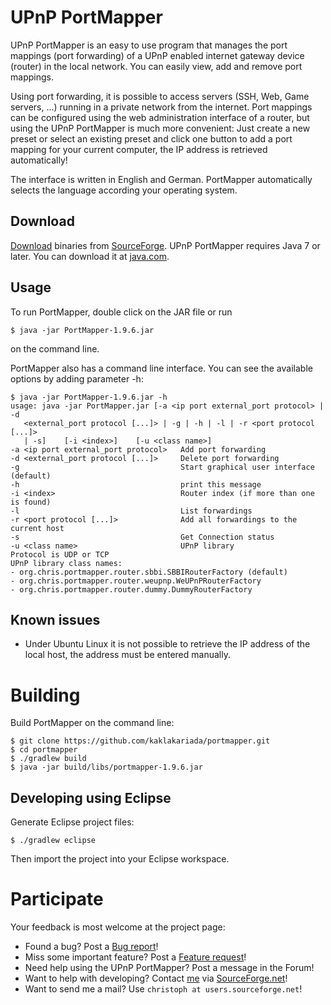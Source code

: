 UPnP PortMapper
===============

UPnP PortMapper is an easy to use program that manages the port mappings (port forwarding) of a UPnP enabled internet gateway device (router) in the local network. You can easily view, add and remove port mappings.

Using port forwarding, it is possible to access servers (SSH, Web, Game servers, ...) running in a private network from the internet. Port mappings can be configured using the web administration interface of a router, but using the UPnP PortMapper is much more convenient: Just create a new preset or select an existing preset and click one button to add a port mapping for your current computer, the IP address is retrieved automatically!

The interface is written in English and German. PortMapper automatically selects the language according your operating system.

Download
--------

[Download](http://sourceforge.net/projects/upnp-portmapper/files/latest/download) binaries from [SourceForge](http://sourceforge.net/projects/upnp-portmapper/).
UPnP PortMapper requires Java 7 or later. You can download it at [java.com](http://java.com).

Usage
-----

To run PortMapper, double click on the JAR file or run

	$ java -jar PortMapper-1.9.6.jar

on the command line.

PortMapper also has a command line interface. You can see the available options by adding parameter -h:

    $ java -jar PortMapper-1.9.6.jar -h
    usage: java -jar PortMapper.jar [-a <ip port external_port protocol> | -d
       <external_port protocol [...]> | -g | -h | -l | -r <port protocol [...]>
       | -s]    [-i <index>]    [-u <class name>]
    -a <ip port external_port protocol>   Add port forwarding
    -d <external_port protocol [...]>     Delete port forwarding
    -g                                    Start graphical user interface (default)
    -h                                    print this message
    -i <index>                            Router index (if more than one is found)
    -l                                    List forwardings
    -r <port protocol [...]>              Add all forwardings to the current host
    -s                                    Get Connection status
    -u <class name>                       UPnP library
	Protocol is UDP or TCP
	UPnP library class names:
	- org.chris.portmapper.router.sbbi.SBBIRouterFactory (default)
	- org.chris.portmapper.router.weupnp.WeUPnPRouterFactory
	- org.chris.portmapper.router.dummy.DummyRouterFactory


Known issues
------------

* Under Ubuntu Linux it is not possible to retrieve the IP address of the local host, the address must be entered manually.

Building
========

Build PortMapper on the command line:

    $ git clone https://github.com/kaklakariada/portmapper.git
    $ cd portmapper
    $ ./gradlew build
    $ java -jar build/libs/portmapper-1.9.6.jar

Developing using Eclipse
------------------------

Generate Eclipse project files:

    $ ./gradlew eclipse

Then import the project into your Eclipse workspace.

Participate
===========

Your feedback is most welcome at the project page:

- Found a bug? Post a [Bug report](http://sourceforge.net/p/upnp-portmapper/bugs/)!
- Miss some important feature? Post a [Feature request](http://sourceforge.net/p/upnp-portmapper/feature-requests/)!
- Need help using the UPnP PortMapper? Post a message in the Forum!
- Want to help with developing? Contact [me](http://sourceforge.net/u/christoph/profile/) via [SourceForge.net](http://sourceforge.net/u/christoph/profile/send_message)!
- Want to send me a mail? Use `christoph at users.sourceforge.net`!
